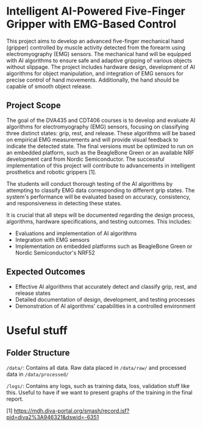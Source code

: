 # **Intelligent AI-Powered Five-Finger Gripper with EMG-Based Control**

This project aims to develop an advanced five-finger mechanical hand (gripper)
controlled by muscle activity detected from the forearm using electromyography
(EMG) sensors. The mechanical hand will be equipped with AI algorithms to
ensure safe and adaptive gripping of various objects without slippage. The
project includes hardware design, development of AI algorithms for object
manipulation, and integration of EMG sensors for precise control of hand
movements. Additionally, the hand should be capable of smooth object release.

## **Project Scope**

The goal of the DVA435 and CDT406 courses is to develop and evaluate AI
algorithms for electromyography (EMG) sensors, focusing on classifying three
distinct states: grip, rest, and release. These algorithms will be based on
empirical EMG measurements and will provide visual feedback to indicate the
detected state. The final versions must be optimized to run on an embedded
platform, such as the BeagleBone Green or an available NRF development card
from Nordic Semiconductor. The successful implementation of this project will
contribute to advancements in intelligent prosthetics and robotic grippers [1].

The students will conduct thorough testing of the AI algorithms by attempting to
classify EMG data corresponding to different grip states. The system's
performance will be evaluated based on accuracy, consistency, and
responsiveness in detecting these states.

It is crucial that all steps will be documented regarding the design process,
algorithms, hardware specifications, and testing outcomes. This includes:
  - Evaluations and implementation of AI algorithms
  - Integration with EMG sensors
  - Implementation on embedded platforms such as BeagleBone Green or Nordic Semiconductor's NRF52

## **Expected Outcomes**
  - Effective AI algorithms that accurately detect and classify grip, rest, and release states
  - Detailed documentation of design, development, and testing processes
  - Demonstration of AI algorithms' capabilities in a controlled environment

# **Useful stuff**
## **Folder Structure**
`/data/`: Contains all data. Raw data placed in `/data/raw/` and processed data in `/data/processed/`

`/logs/`: Contains any logs, such as training data, loss, validation stuff like this. Useful to have if we want to present graphs of the training in the final report. 

[1] https://mdh.diva-portal.org/smash/record.jsf?pid=diva2%3A946321&dswid=-6351
